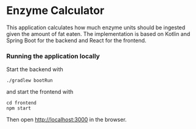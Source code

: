 # Enzyme Calculator

This application calculates how much enzyme units should be ingested given the amount of fat eaten.
The implementation is based on Kotlin and Spring Boot for the backend and React for the frontend.

### Running the application locally
Start the backend with

```shell
./gradlew bootRun
```

and start the frontend with
```shell
cd frontend
npm start
```

Then open [http://localhost:3000](http://localhost:3000) in the browser.
